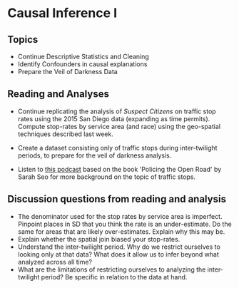 # Causal Inference I

## Topics
* Continue Descriptive Statistics and Cleaning
* Identify Confounders in causal explanations
* Prepare the Veil of Darkness Data

## Reading and Analyses
  
* Continue replicating the analysis of *Suspect Citizens* on traffic
  stop rates using the 2015 San Diego data (expanding as time
  permits). Compute stop-rates by service area (and race) using the
  geo-spatial techniques described last week.
    
* Create a dataset consisting only of traffic stops during
  inter-twilight periods, to prepare for the veil of darkness
  analysis.
  
* Listen to [this
  podcast](https://thewaroncars.org/2019/10/31/the-automotive-police-state/)
  based on the book 'Policing the Open Road' by Sarah Seo for more
  background on the topic of traffic stops.
  
## Discussion questions from reading and analysis

* The denominator used for the stop rates by service area is
  imperfect. Pinpoint places in SD that you think the rate is an
  under-estimate. Do the same for areas that are likely
  over-estimates. Explain why this may be.
* Explain whether the spatial join biased your stop-rates.
* Understand the inter-twilight period. Why do we restrict ourselves
  to looking only at that data? What does it allow us to infer beyond
  what analyzed across all time?
* What are the limitations of restricting ourselves to analyzing the
  inter-twilight period? Be specific in relation to the data at hand.
